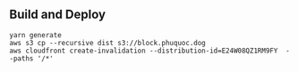## Build and Deploy

```
yarn generate
aws s3 cp --recursive dist s3://block.phuquoc.dog
aws cloudfront create-invalidation --distribution-id=E24W08QZ1RM9FY  --paths '/*'

```